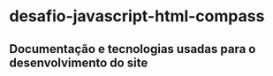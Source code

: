 # desafio-javascript-html-compass


## Documentação e tecnologias usadas para o desenvolvimento do site